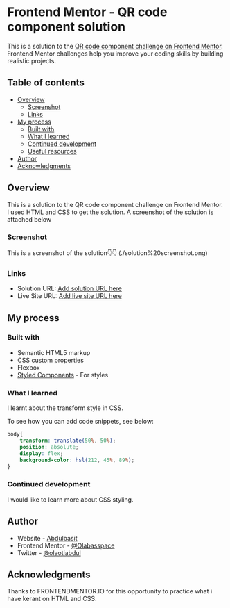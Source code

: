 # Frontend Mentor - QR code component solution

This is a solution to the [QR code component challenge on Frontend Mentor](https://www.frontendmentor.io/challenges/qr-code-component-iux_sIO_H). Frontend Mentor challenges help you improve your coding skills by building realistic projects. 

## Table of contents

- [Overview](#overview)
  - [Screenshot](#screenshot)
  - [Links](#links)
- [My process](#my-process)
  - [Built with](#built-with)
  - [What I learned](#what-i-learned)
  - [Continued development](#continued-development)
  - [Useful resources](#useful-resources)
- [Author](#author)
- [Acknowledgments](#acknowledgments)


## Overview
This is a solution to the QR code component challenge on Frontend Mentor. I used HTML and CSS to get the solution. A screenshot of the solution is attached below

### Screenshot
This is a screenshot of the solution👇👇
(./solution%20screenshot.png)


### Links

- Solution URL: [Add solution URL here](https://your-solution-url.com)
- Live Site URL: [Add live site URL here](https://olabasspace.github.io/frontend.iosolutions/)

## My process

### Built with

- Semantic HTML5 markup
- CSS custom properties
- Flexbox
- [Styled Components](https://styled-components.com/) - For styles

### What I learned

I learnt about the transform style in CSS.

To see how you can add code snippets, see below:

```css
body{
    transform: translate(50%, 50%);
    position: absolute;
    display: flex;
    background-color: hsl(212, 45%, 89%);
}
```


### Continued development

I would like to learn more about CSS styling.


## Author

- Website - [Abdulbasit](https://www.your-site.com)
- Frontend Mentor - [@Olabasspace](https://www.frontendmentor.io/profile/Olabasspace)
- Twitter - [@olaotiabdul](https://www.twitter.com/yourusername)


## Acknowledgments

Thanks to FRONTENDMENTOR.IO for this opportunity to practice what i have kerant on HTML and CSS.

